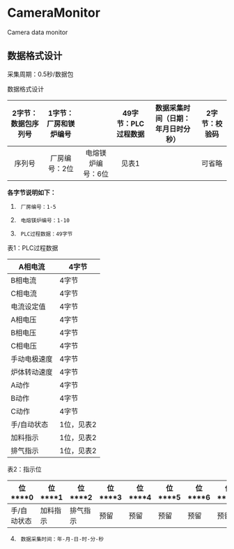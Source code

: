 # CameraMonitor
Camera data monitor

## 数据格式设计

采集周期：0.5秒/数据包

数据格式设计

| **2字节：数据包序列号** | **1字节：厂房和镁炉编号** |           | **49字节：PLC过程数据** | **数据采集时间（日期：年月日时分秒）** | **2字节：校验码** |
| :------------: | :-------------: | :-------: | :--------------: | :-------------------: | :---------: |
|      序列号       |     厂房编号：2位     | 电熔镁炉编号：6位 |       见表1        |                       |     可省略     |

 

**各字节说明如下：**

1.      厂房编号：1-5 

2.      电熔镁炉编号：1-10

3.      PLC过程数据：49字节

表1：PLC过程数据

| A相电流   | 4字节    |
| ------ | ------ |
| B相电流   | 4字节    |
| C相电流   | 4字节    |
| 电流设定值  | 4字节    |
| A相电压   | 4字节    |
| B相电压   | 4字节    |
| C相电压   | 4字节    |
| 手动电极速度 | 4字节    |
| 炉体转动速度 | 4字节    |
| A动作    | 4字节    |
| B动作    | 4字节    |
| C动作    | 4字节    |
| 手/自动状态 | 1位，见表2 |
| 加料指示   | 1位，见表2 |
| 排气指示   | 1位，见表2 |

表2：指示位

| **位****0** | **位****1** | **位****2** | **位****3** | **位****4** | **位****5** | **位****6** | **位****7** |
| ---------- | ---------- | ---------- | ---------- | ---------- | ---------- | ---------- | ---------- |
| 手/自动状态     | 加料指示       | 排气指示       | 预留         | 预留         | 预留         | 预留         | 预留         |

4.      数据采集时间：年-月-日-时-分-秒


